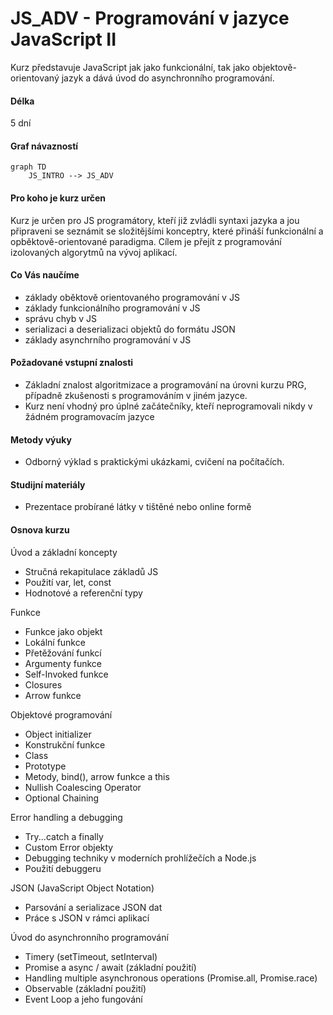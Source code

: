 # JS_ADV - Programování v jazyce JavaScript II

Kurz představuje JavaScript jak jako funkcionální, tak jako objektově-orientovaný jazyk a dává úvod do asynchronního programování.

#### Délka

5 dní

#### Graf návazností

```mermaid
graph TD
    JS_INTRO --> JS_ADV
```

#### Pro koho je kurz určen
Kurz je určen pro JS programátory, kteří již zvládli syntaxi jazyka a jou připraveni se seznámit se složitějšími konceptry, které přináší funkcionální a opběktově-orientované paradigma. Cílem je přejít z programování izolovaných algorytmů na vývoj aplikací.

#### Co Vás naučíme

- základy oběktově orientovaného programování v JS
- základy funkcionálního programování v JS
- správu chyb v JS
- serializaci a deserializaci objektů do formátu JSON
- základy asynchrního programování v JS

#### Požadované vstupní znalosti

- Základní znalost algoritmizace a programování na úrovni kurzu PRG, případně zkušenosti s programováním v jiném jazyce.
- Kurz není vhodný pro úplné začátečníky, kteří neprogramovali nikdy v žádném programovacím jazyce

#### Metody výuky

- Odborný výklad s praktickými ukázkami, cvičení na počítačích.

#### Studijní materiály

- Prezentace probírané látky v tištěné nebo online formě

#### Osnova kurzu

Úvod a základní koncepty
- Stručná rekapitulace základů JS
- Použití var, let, const
- Hodnotové a referenční typy

Funkce
- Funkce jako objekt
- Lokální funkce
- Přetěžování funkcí
- Argumenty funkce
- Self-Invoked funkce
- Closures
- Arrow funkce

Objektové programování
- Object initializer
- Konstrukční funkce
- Class
- Prototype
- Metody, bind(), arrow funkce a this
- Nullish Coalescing Operator
- Optional Chaining

Error handling a debugging
- Try...catch a finally
- Custom Error objekty
- Debugging techniky v moderních prohlížečích a Node.js
- Použití debuggeru

JSON (JavaScript Object Notation)
- Parsování a serializace JSON dat
- Práce s JSON v rámci aplikací

Úvod do asynchronního programování
- Timery (setTimeout, setInterval)
- Promise a async / await (základní použití)
- Handling multiple asynchronous operations (Promise.all, Promise.race)
- Observable (základní použití)
- Event Loop a jeho fungování